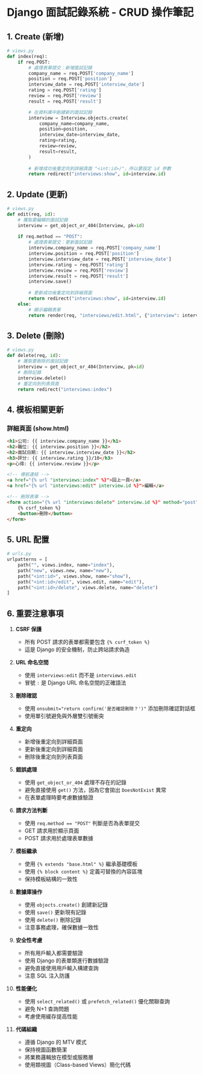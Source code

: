 # Django 面試記錄系統 - CRUD 操作筆記

## 1. Create (新增)
```python
# views.py
def index(req):
    if req.POST:
        # 處理表單提交：新增面試記錄
        company_name = req.POST['company_name']
        position = req.POST['position']
        interview_date = req.POST['interview_date']
        rating = req.POST['rating']
        review = req.POST['review']
        result = req.POST['result']

        # 在資料庫中創建新的面試記錄
        interview = Interview.objects.create(
            company_name=company_name,
            position=position,
            interview_date=interview_date,
            rating=rating,
            review=review,
            result=result,
        )
        
        # 新增成功後重定向到詳細頁面 "<int:id>/"，所以要設定 id 參數
        return redirect("interviews:show", id=interview.id)
```

## 2. Update (更新)
```python
# views.py
def edit(req, id):
    # 獲取要編輯的面試記錄
    interview = get_object_or_404(Interview, pk=id)
    
    if req.method == "POST":
        # 處理表單提交：更新面試記錄
        interview.company_name = req.POST['company_name']
        interview.position = req.POST['position']
        interview.interview_date = req.POST['interview_date']
        interview.rating = req.POST['rating']
        interview.review = req.POST['review']
        interview.result = req.POST['result']
        interview.save()
        
        # 更新成功後重定向到詳細頁面
        return redirect("interviews:show", id=interview.id)
    else:
        # 顯示編輯表單
        return render(req, "interviews/edit.html", {"interview": interview})
```

## 3. Delete (刪除)
```python
# views.py
def delete(req, id):
    # 獲取要刪除的面試記錄
    interview = get_object_or_404(Interview, pk=id)
    # 刪除記錄
    interview.delete()
    # 重定向到列表頁面
    return redirect("interviews:index")
```

## 4. 模板相關更新

### 詳細頁面 (show.html)
```html
<h1>公司: {{ interview.company_name }}</h1>
<h2>職位: {{ interview.position }}</h2>
<h2>面試日期: {{ interview.interview_date }}</h2>
<h3>評分: {{ interview.rating }}/10</h3>
<p>心得: {{ interview.review }}</p>

<!-- 導航連結 -->
<a href="{% url "interviews:index" %}">回上一頁</a>
<a href="{% url "interviews:edit" interview.id %}">編輯</a>

<!-- 刪除表單 -->
<form action="{% url "interviews:delete" interview.id %}" method="post" onsubmit="return confirm('是否確認刪除？')">
    {% csrf_token %}
    <button>刪除</button>
</form>
```

## 5. URL 配置
```python
# urls.py
urlpatterns = [
    path("", views.index, name="index"),
    path("new", views.new, name="new"),
    path("<int:id>", views.show, name="show"),
    path("<int:id>/edit", views.edit, name="edit"),
    path("<int:id>/delete", views.delete, name="delete")
]
```

## 6. 重要注意事項

1. **CSRF 保護**
   - 所有 POST 請求的表單都需要包含 `{% csrf_token %}`
   - 這是 Django 的安全機制，防止跨站請求偽造

2. **URL 命名空間**
   - 使用 `interviews:edit` 而不是 `interviews.edit`
   - 冒號 `:` 是 Django URL 命名空間的正確語法

3. **刪除確認**
   - 使用 `onsubmit="return confirm('是否確認刪除？')"` 添加刪除確認對話框
   - 使用單引號避免與外層雙引號衝突

4. **重定向**
   - 新增後重定向到詳細頁面
   - 更新後重定向到詳細頁面
   - 刪除後重定向到列表頁面 

5. **錯誤處理**
   - 使用 `get_object_or_404` 處理不存在的記錄
   - 避免直接使用 `get()` 方法，因為它會拋出 `DoesNotExist` 異常
   - 在表單處理時要考慮數據驗證

6. **請求方法判斷**
   - 使用 `req.method == "POST"` 判斷是否為表單提交
   - GET 請求用於顯示頁面
   - POST 請求用於處理表單數據

7. **模板繼承**
   - 使用 `{% extends "base.html" %}` 繼承基礎模板
   - 使用 `{% block content %}` 定義可替換的內容區塊
   - 保持模板結構的一致性

8. **數據庫操作**
   - 使用 `objects.create()` 創建新記錄
   - 使用 `save()` 更新現有記錄
   - 使用 `delete()` 刪除記錄
   - 注意事務處理，確保數據一致性

9. **安全性考慮**
   - 所有用戶輸入都需要驗證
   - 使用 Django 的表單類進行數據驗證
   - 避免直接使用用戶輸入構建查詢
   - 注意 SQL 注入防護

10. **性能優化**
    - 使用 `select_related()` 或 `prefetch_related()` 優化關聯查詢
    - 避免 N+1 查詢問題
    - 考慮使用緩存提高性能

11. **代碼組織**
    - 遵循 Django 的 MTV 模式
    - 保持視圖函數簡潔
    - 將業務邏輯放在模型或服務層
    - 使用類視圖（Class-based Views）簡化代碼 